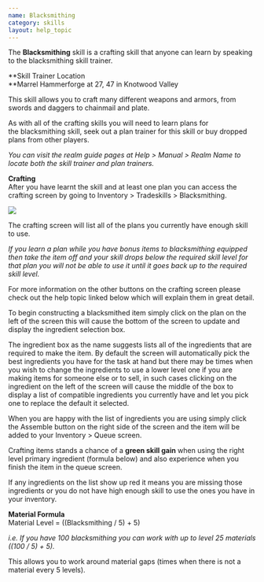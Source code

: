 ```yaml
---
name: Blacksmithing
category: skills
layout: help_topic
---
```

The **Blacksmithing** skill is a crafting skill that anyone can learn by speaking to the blacksmithing skill trainer.

**Skill Trainer Location  
**Marrel Hammerforge at 27, 47 in Knotwood Valley

This skill allows you to craft many different weapons and armors, from swords and daggers to chainmail and plate.

As with all of the crafting skills you will need to learn plans for the blacksmithing skill, seek out a plan trainer for this skill or buy dropped plans from other players.

_You can visit the realm guide pages at Help > Manual > Realm Name to locate both the skill trainer and plan trainers._

**Crafting**  
After you have learnt the skill and at least one plan you can access the crafting screen by going to Inventory > Tradeskills > Blacksmithing.

[![](https://lohcdn.com/images/t_blacksmithing.jpg)](https://lohcdn.com/images/blacksmithing.jpg)

The crafting screen will list all of the plans you currently have enough skill to use.

_If you learn a plan while you have bonus items to blacksmithing equipped then take the item off and your skill drops below the required skill level for that plan you will not be able to use it until it goes back up to the required skill level._

For more information on the other buttons on the crafting screen please check out the help topic linked below which will explain them in great detail.

To begin constructing a blacksmithed item simply click on the plan on the left of the screen this will cause the bottom of the screen to update and display the ingredient selection box.

The ingredient box as the name suggests lists all of the ingredients that are required to make the item. By default the screen will automatically pick the best ingredients you have for the task at hand but there may be times when you wish to change the ingredients to use a lower level one if you are making items for someone else or to sell, in such cases clicking on the ingredient on the left of the screen will cause the middle of the box to display a list of compatible ingredients you currently have and let you pick one to replace the default it selected.

When you are happy with the list of ingredients you are using simply click the Assemble button on the right side of the screen and the item will be added to your Inventory > Queue screen.

Crafting items stands a chance of a **green skill gain** when using the right level primary ingredient (formula below) and also experience when you finish the item in the queue screen.

If any ingredients on the list show up red it means you are missing those ingredients or you do not have high enough skill to use the ones you have in your inventory.

**Material Formula**  
Material Level = ((Blacksmithing / 5) + 5)

_i.e. If you have 100 blacksmithing you can work with up to level 25 materials ((100 / 5) + 5)._

This allows you to work around material gaps (times when there is not a material every 5 levels).